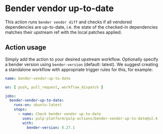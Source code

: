 # Bender vendor up-to-date

This action runs `bender vendor diff` and checks if all vendored dependencies are up-to-date, i.e. the state of the checked-in dependencies matches their upstream ref with the local patches applied.

## Action usage

Simply add the action to your desired upstream workflow. Optionally specify a bender version using `bender-version` (default: latest). We suggest creating a standalone workflow with appropriate trigger rules for this, for example:

```yaml
name: bender-vendor-up-to-date

on: [ push, pull_request, workflow_dispatch ]

jobs:
  bender-vendor-up-to-date:
    runs-on: ubuntu-latest
    steps:
      - name: Check bender vendor up-to-date
        uses: pulp-platform/pulp-actions/bender-vendor-up-to-date@v2.4.1 # update version as needed, not autoupdated
        with:
          bender-version: 0.27.1
```
